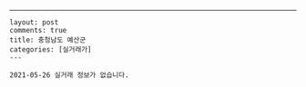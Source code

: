 ---
    layout: post
    comments: true
    title: 충청남도 예산군
    categories: [실거래가]
    ---

    2021-05-26 실거래 정보가 없습니다.

    